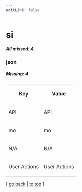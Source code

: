 ```yaml
---
editLink: false
---
```


# si

##### All missed: 4


### json

##### Missing: 4

<table width="100%">
<tr><th width="50%">

Key

</th><th width="50%">

Value

</th></tr>
<tr><td width="50%">

API

</td><td width="50%">

API

</td></tr>
<tr><td width="50%">

mo

</td><td width="50%">

mo

</td></tr>
<tr><td width="50%">

N/A

</td><td width="50%">

N/A

</td></tr>
<tr><td width="50%">

User Actions

</td><td width="50%">

User Actions

</td></tr>
</table>

[ [go back](../status.md) | [to top](#) ]

